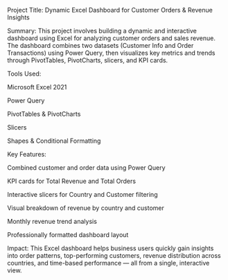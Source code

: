 Project Title:
Dynamic Excel Dashboard for Customer Orders & Revenue Insights

Summary:
This project involves building a dynamic and interactive dashboard using Excel for analyzing customer orders and sales revenue. The dashboard combines two datasets (Customer Info and Order Transactions) using Power Query, then visualizes key metrics and trends through PivotTables, PivotCharts, slicers, and KPI cards.

Tools Used:

Microsoft Excel 2021

Power Query

PivotTables & PivotCharts

Slicers

Shapes & Conditional Formatting

Key Features:

Combined customer and order data using Power Query

KPI cards for Total Revenue and Total Orders

Interactive slicers for Country and Customer filtering

Visual breakdown of revenue by country and customer

Monthly revenue trend analysis

Professionally formatted dashboard layout

Impact:
This Excel dashboard helps business users quickly gain insights into order patterns, top-performing customers, revenue distribution across countries, and time-based performance — all from a single, interactive view.
